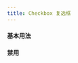 ```yaml
---
title: Checkbox 复选框
---
```

#### 基本用法
<code src="./demo/base.tsx"></code>
#### 禁用
<code src="./demo/disabled.tsx"></code>
